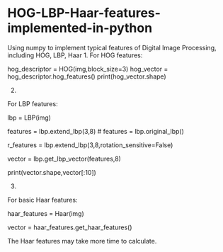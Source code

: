 # HOG-LBP-Haar-features-implemented-in-python
Using numpy to implement typical  features of Digital Image Processing, including HOG, LBP, Haar
1.
For HOG features:

hog_descriptor = HOG(img,block_size=3)
hog_vector = hog_descriptor.hog_features()
print(hog_vector.shape)


2.
For LBP features:

lbp = LBP(img)

features = lbp.extend_lbp(3,8)  # features = lbp.original_lbp()

r_features = lbp.extend_lbp(3,8,rotation_sensitive=False)

vector = lbp.get_lbp_vector(features,8)

print(vector.shape,vector[:10])


3.
For basic Haar features:

haar_features = Haar(img)

vector = haar_features.get_haar_features()


The Haar features may take more time to calculate.
